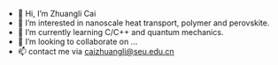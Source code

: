 - 👋 Hi, I’m Zhuangli Cai
- 👀 I’m interested in nanoscale heat transport, polymer and perovskite.
- 🌱 I’m currently learning C/C++ and quantum mechanics.
- 💞️ I’m looking to collaborate on ...
- 📫 contact me via caizhuangli@seu.edu.cn

<!---
uucai/uucai is a ✨ special ✨ repository because its `README.md` (this file) appears on your GitHub profile.
You can click the Preview link to take a look at your changes.
--->
